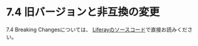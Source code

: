 # 7.4 旧バージョンと非互換の変更

7.4 Breaking Changesについては、 [Liferayのソースコード](https://github.com/liferay/liferay-portal/blob/[$LIFERAY_LEARN_PORTAL_GIT_TAG$]/readme/BREAKING_CHANGES.markdown)で直接お読みください。 

<!-- THIS IS A PLACEHOLDER ARTICLE. DO NOT EDIT THIS FILE. INSTEAD SEE https://github.com/liferay/liferay-portal/blob/master/readme/BREAKING_CHANGES.markdown. -->
